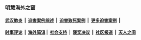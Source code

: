 
### 明慧海外之窗

####  [武汉肺炎](indexes/365.md?t=03102100) &nbsp;|&nbsp;  [迫害案例综述](indexes/328.md?t=03102100) &nbsp;|&nbsp; [迫害致死案例](indexes/277.md?t=03102100)  &nbsp;|&nbsp; [更多迫害案例](indexes/81.md?t=03102100)  &nbsp;|&nbsp; 
####  [时事评论](indexes/19.md?t=03102100) &nbsp;|&nbsp; [海外简讯](indexes/245.md?t=03102100)&nbsp;|&nbsp;  [社会支持](indexes/140.md?t=03102100) &nbsp;|&nbsp; [褒奖决议](indexes/282.md?t=03102100) &nbsp;|&nbsp; [社区报道](indexes/91.md?t=03102100)  &nbsp;|&nbsp; [天人之间](indexes/78.md?t=03102100) 


